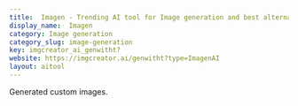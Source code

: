 ```yaml
---
title:  Imagen - Trending AI tool for Image generation and best alternatives
display_name:  Imagen
category: Image generation
category_slug: image-generation
key: imgcreator_ai_genwitht?
website: https://imgcreator.ai/genwitht?type=ImagenAI
layout: aitool
---
```


Generated custom images.
